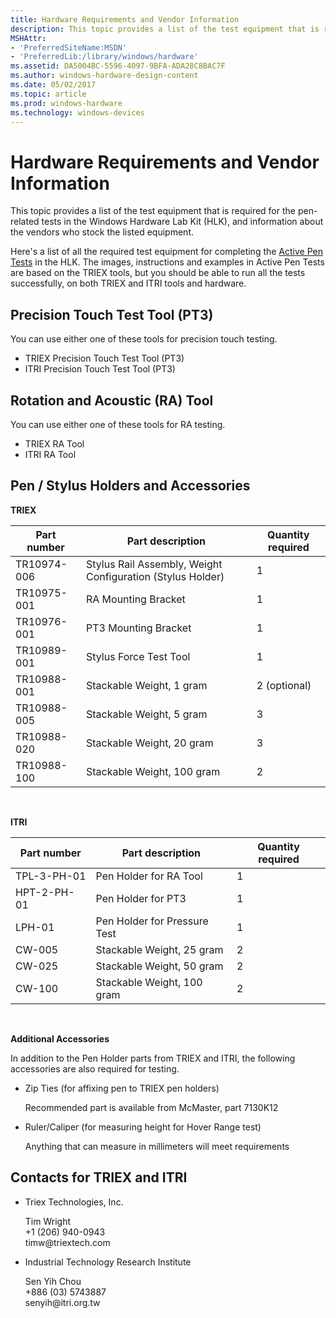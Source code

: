 ```yaml
---
title: Hardware Requirements and Vendor Information
description: This topic provides a list of the test equipment that is required for the pen-related tests in the Windows Hardware Lab Kit (HLK), and information about the vendors who stock the listed equipment.
MSHAttr:
- 'PreferredSiteName:MSDN'
- 'PreferredLib:/library/windows/hardware'
ms.assetid: DA5004BC-5596-4097-9BFA-ADA28C8BAC7F
ms.author: windows-hardware-design-content
ms.date: 05/02/2017
ms.topic: article
ms.prod: windows-hardware
ms.technology: windows-devices
---
```


# Hardware Requirements and Vendor Information


This topic provides a list of the test equipment that is required for the pen-related tests in the Windows Hardware Lab Kit (HLK), and information about the vendors who stock the listed equipment.

Here's a list of all the required test equipment for completing the [Active Pen Tests](active-pen-tests.md) in the HLK. The images, instructions and examples in Active Pen Tests are based on the TRIEX tools, but you should be able to run all the tests successfully, on both TRIEX and ITRI tools and hardware.

## Precision Touch Test Tool (PT3)


You can use either one of these tools for precision touch testing.

-   TRIEX Precision Touch Test Tool (PT3)
-   ITRI Precision Touch Test Tool (PT3)

## Rotation and Acoustic (RA) Tool


You can use either one of these tools for RA testing.

-   TRIEX RA Tool
-   ITRI RA Tool

## Pen / Stylus Holders and Accessories


**TRIEX**

| Part number | Part description                                           | Quantity required |
|-------------|------------------------------------------------------------|-------------------|
| TR10974-006 | Stylus Rail Assembly, Weight Configuration (Stylus Holder) | 1                 |
| TR10975-001 | RA Mounting Bracket                                        | 1                 |
| TR10976-001 | PT3 Mounting Bracket                                       | 1                 |
| TR10989-001 | Stylus Force Test Tool                                     | 1                 |
| TR10988-001 | Stackable Weight, 1 gram                                   | 2 (optional)      |
| TR10988-005 | Stackable Weight, 5 gram                                   | 3                 |
| TR10988-020 | Stackable Weight, 20 gram                                  | 3                 |
| TR10988-100 | Stackable Weight, 100 gram                                 | 2                 |

 

**ITRI**

| Part number | Part description             | Quantity required |
|-------------|------------------------------|-------------------|
| TPL-3-PH-01 | Pen Holder for RA Tool       | 1                 |
| HPT-2-PH-01 | Pen Holder for PT3           | 1                 |
| LPH-01      | Pen Holder for Pressure Test | 1                 |
| CW-005      | Stackable Weight, 25 gram    | 2                 |
| CW-025      | Stackable Weight, 50 gram    | 2                 |
| CW-100      | Stackable Weight, 100 gram   | 2                 |

 

**Additional Accessories**

In addition to the Pen Holder parts from TRIEX and ITRI, the following accessories are also required for testing.

-   Zip Ties (for affixing pen to TRIEX pen holders)
    
    Recommended part is available from McMaster, part 7130K12
-   Ruler/Caliper (for measuring height for Hover Range test)
    
    Anything that can measure in millimeters will meet requirements

## <a href="" id="hw-vendor-contacts"></a>Contacts for TRIEX and ITRI


-   Triex Technologies, Inc.
    <p>
    Tim Wright
    <br/>+1 (206) 940-0943
    <br/>timw@triextech.com
    </p>
-   Industrial Technology Research Institute
    <p>
    Sen Yih Chou
    <br/>+886 (03) 5743887
    <br/>senyih@itri.org.tw
    </p>
